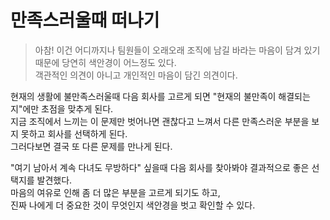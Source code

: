 # 만족스러울때 떠나기

> 아참! 이건 어디까지나 팀원들이 오래오래 조직에 남길 바라는 마음이 담겨 있기 때문에 당연히 색안경이 어느정도 있다.  
> 객관적인 의견이 아니고 개인적인 마음이 담긴 의견이다.

현재의 생활에 불만족스러울때 다음 회사를 고르게 되면 "현재의 불만족이 해결되는지"에만 초점을 맞추게 된다.  
지금 조직에서 느끼는 이 문제만 벗어나면 괜찮다고 느껴서 다른 만족스러운 부분을 보지 못하고 회사를 선택하게 된다.  
그러다보면 결국 또 다른 문제를 만나게 된다.  

"여기 남아서 계속 다녀도 무방하다" 싶을때 다음 회사를 찾아봐야 결과적으로 좋은 선택지를 발견했다.  
마음의 여유로 인해 좀 더 많은 부분을 고르게 되기도 하고,  
진짜 나에게 더 중요한 것이 무엇인지 색안경을 벗고 확인할 수 있다.